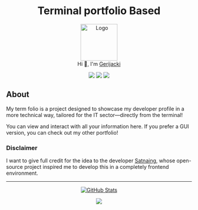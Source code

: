 <h1 align="center">Terminal portfolio Based</h1>

<p align="center">
  <img src="https://github.com/Gerijacki.png" width="100" alt="Logo"/><br/>
  Hi 👋, I'm <a href="https://github.com/Gerijacki">Gerijacki</a>
</p>

<p align="center">
  <a href="https://github.com/Gerijacki/TerminalPortfolioBased/stargazers"><img src="https://img.shields.io/github/stars/Gerijacki/TerminalPortfolioBased?colorA=363a4f&colorB=b7bdf8&style=for-the-badge"></a>
  <a href="https://github.com/Gerijacki/TerminalPortfolioBased/issues"><img src="https://img.shields.io/github/issues/Gerijacki/TerminalPortfolioBased?colorA=363a4f&colorB=f5a97f&style=for-the-badge"></a>
  <a href="https://github.com/Gerijacki/TerminalPortfolioBased/contributors"><img src="https://img.shields.io/github/contributors/Gerijacki/TerminalPortfolioBased?colorA=363a4f&colorB=a6da95&style=for-the-badge"></a>
</p>

## About

My term folio is a project designed to showcase my developer profile in a more technical way, tailored for the IT sector—directly from the terminal!

You can view and interact with all your information here. If you prefer a GUI version, you can check out my other portfolio!

### Disclaimer

I want to give full credit for the idea to the developer [Satnaing](https://satnaing.dev/), whose open-source project inspired me to develop this in a completely frontend environment.

---

<p align="center">
  <a href="https://github.com/Gerijacki">
    <img src="https://github-readme-stats.vercel.app/api?username=Gerijacki&show_icons=true&theme=dark&count_private=true" alt="GitHub Stats" />
  </a>
</p>

<p align="center">
  <img src="https://raw.githubusercontent.com/Trilokia/Trilokia/379277808c61ef204768a61bbc5d25bc7798ccf1/bottom_header.svg" />
</p>
